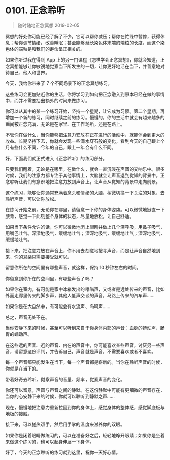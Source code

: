 # 0101. 正念聆听
> 随时随地正念冥想
2019-02-05

冥想的好处你可能已经了解了不少，它可以帮你减压；帮你在忙碌中暂停，获得休息；帮你调节情绪，改善睡眠；甚至能够延长染色体末端的端粒的长度，而这个染色体的端粒是和我们的寿命呈正相关的。

如果你听过我在得到 App 上的另一门课程《怎样学会正念冥想》，你就会知道，正念冥想能够让你敏锐地觉察当下所发生的一切，让你更好地活在当下，并善意地对待自己、他人和世界。

今天，我给你带来了 7 个不同场景下的正念冥想练习。

这些练习会更加贴近你的生活，你将学习到如何把正念融入到原本已经在做的事情中，而并不需要抽出额外的时间来做练习。

你可以从其中的某一个练习开始，坚持一个星期，让它成为习惯。第二个星期，再增加一个新的练习，同时继续之前的练习。慢慢的，你的生活中就会有越来越多的瞬间被正念充满，无论是在家里、在工作场所，还是在路上。

不管你在做什么，当你能够把注意力安放在正在进行的活动中，就能体会到更大的收益。长期坚持下去，你就会发现一些滴水穿石般的变化，看到今天的自己跟上个月有些什么不同，今年的自己，跟上一年会有什么不同。

好，下面我们就正式进入《正念聆听》的练习部分。

只要我们醒着，无论是在哪里，在做什么，就会一直沉浸在声音的交响乐中。很多时候，我们的注意力都专注于其他事情上，大脑就会让声音退到觉知的背景中。正念聆听让我们有意识地把注意力放到声音上，让声音从觉知的背景中走向前景。

这个练习，能够让你通常充满着念头和情绪的大脑，稍微切换一下关注的对象，去聆听声音，可以让你放松。

在练习开始之前，无论你在哪里，请留意一下你的身体姿势。可以微微地挺直一下腰背，感觉一下此刻整个身体的状态，尽量地放松，让自己舒适。

如果当下条件允许的话，你可以微微地闭上眼睛并做上几个深呼吸，用鼻子吸气，用嘴巴吐气。深深地吸气，缓缓地吐气；深深地吸气，缓缓地吐气；深深地吸气，缓缓地吐气。

接下来，把注意力放在声音上，你不用去刻意地搜寻声音，而是让声音自然地到来，你的耳朵只需要接受就可以。

留意你所在的空间里有哪些声音，就这样，保持 10 秒钟左右的时间。

你留意到你所在的空间里，有哪些声音了吗？

如果你在室内，有可能是家中冰箱发出的嗡嗡声，又或者是远处传来的声音，比如外面走廊里传来的脚步声，其他人低声交谈的声音，马路上传来的汽车声……

如果你是在大自然中，有可能会有水流声、鸟鸣声……

总之，声音无处不在。

当你安静下来的时候，甚至可以听到来自于你身体内部的声音：血脉的搏动声、肠胃的蠕动声。

在这些远的声音、近的声音、内在的声音中，你可能喜欢某些声音，讨厌另一些声音，请留意这份评判，并告诉自己，声音就是声音，不需要喜欢或者不喜欢。

每一个声音都只能发生在当下，每一个声音都是崭新的。当你在聆听声音的时候，你就是在当下的。

带着好奇去聆听，觉察声音的音量、频率，觉察声音的变化。

你还可以留意，声音与声音之间的静默。在这份静默中可能有更细微的声音存在，当你的心安静下来的时候，你就可以聆听到静默之声……

现在，慢慢地把注意力重新拉回到你的身体上，感觉身体的整体感，感觉脚底板与地板的接触。

接下来，可以搓热双手，然后用手掌的温度来滋养你的双眼。

如果你是闭着眼睛做练习的，可以在准备好之后，轻轻地睁开眼睛；如果你是坐着来做这个练习的，也可以起身伸展一下身体。

好了，今天的正念聆听的练习就到这里，祝你一天好心情。
